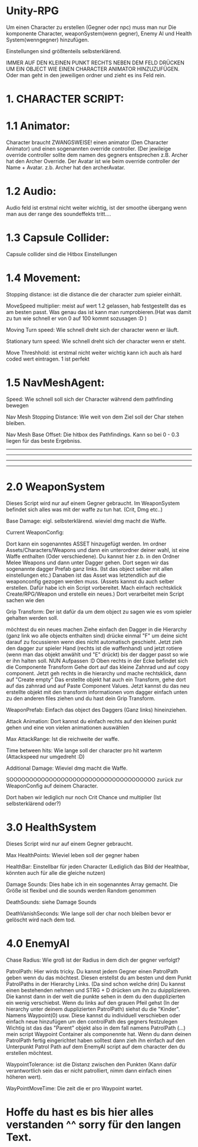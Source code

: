 # Unity-RPG

Um einen Character zu erstellen (Gegner oder npc) muss man nur Die komponente 
Character,
weaponSystem(wenn gegner),
Enemy AI und 
Health System(wenngegner)
hinzufügen.

Einstellungen sind größtenteils selbsterklärend. 

IMMER AUF DEN KLEINEN PUNKT RECHTS NEBEN DEM FELD DRÜCKEN UM EIN OBJECT WIE EINEN CHARACTER ANIMATOR HINZUZUFÜGEN. 
Oder man geht in den jeweiligen ordner und zieht es ins Feld rein.

# 1. CHARACTER SCRIPT:

# 1.1 Animator:
Character braucht ZWANGSWEISE! einen animator (Den Character Animator) und einen sogenannten override controller. (Der jewileige override controller sollte dem namen des gegners entsprechen z.B. Archer hat den Archer Override.
Der Avatar ist wie beim override controller der Name + Avatar. z.b. Archer hat den archerAvatar.

# 1.2 Audio:
Audio feld ist erstmal nicht weiter wichtig, ist der smoothe übergang wenn man aus der range des soundeffekts tritt....

# 1.3 Capsule Collider:
Capsule collider sind die Hitbox Einstellungen

# 1.4 Movement:
Stopping distance:
ist die distance die der character zum spieler einhält.

MoveSpeed multiplier:
meist auf wert 1.2 gelassen, hab festgestellt das es am besten passt. Was genau das ist kann man rumprobieren.(Hat was damit zu tun wie schnell er von 0 auf 100 kommt sozusagen :D    )

Moving Turn speed:
Wie schnell dreht sich der character wenn er läuft.

Stationary turn speed:
Wie schnell dreht sich der character wenn er steht.

Move Threshhold:
ist erstmal nicht weiter wichtig kann ich auch als hard coded wert eintragen. 1 ist perfekt

# 1.5 NavMeshAgent:
Speed:
Wie schnell soll sich der Character während dem pathfinding bewegen

Nav Mesh Stopping Distance:
Wie weit von dem Ziel soll der Char stehen bleiben.

Nav Mesh Base Offset:
Die hitbox des Pathfindings. Kann so bei 0 - 0.3 liegen für das beste Ergebniss.
________________________________________________________________________________________________________________________________________
________________________________________________________________________________________________________________________________________
________________________________________________________________________________________________________________________________________
________________________________________________________________________________________________________________________________________
# 2.0 WeaponSystem
Dieses Script wird nur auf einem Gegner gebraucht.
Im WeaponSystem befindet sich alles was mit der waffe zu tun hat. (Crit, Dmg etc..)

Base Damage:
eigl. selbsterklärend. wieviel dmg macht die Waffe.

Current WeaponConfig:

Dort kann ein sogenanntes ASSET hinzugefügt werden. 
Im ordner Assets/Characters/Weapons
und dann ein unterordner deiner wahl, ist eine Waffe enthalten (Oder verschiedene).
Du kannst hier z.b. in den Ordner Melee Weapons und dann unter Dagger gehen.
Dort segen wir das sogenannte dagger Prefab ganz links. (Ist das object selber mit allen einstellungen etc.)
Danaben ist das Asset was letztendlich auf die weaponconfig gezogen werden muss.
(Assets kannst du auch selber erstellen. Dafür habe ich ein Script vorbereitet. Mach einfach rechtsklick Create/RPG/Weapon
und erstelle ein neues.)
Dort verarbeitet mein Script sachen wie den 

Grip Transform:
Der ist dafür da um dem object zu sagen wie es vom spieler gehalten werden soll.

möchtest du ein neues machen Ziehe einfach den Dagger in die Hierarchy (ganz link wo alle objects enthalten sind)
drücke einmal "F" um deine sicht darauf zu focussieren wenn dies nicht automatisch geschieht.
Jetzt zieh den dagger zur spieler Hand (rechts ist die waffenhand) und
jetzt rotiere (wenn man das objekt anwählt und "E" drückt) bis der dagger passt so wie er ihn halten soll.
NUN Aufpassen :D
Oben rechts in der Ecke befindet sich die Componente Transform Gehe dort auf das kleine Zahnrad und auf copy component.
Jetzt geh rechts in die hierarchy und mache rechtsklick, dann auf "Create empty"
Das erstellte objekt hat auch ein Transform, gehe dort auf das zahnrad und auf Paste Component Values.
Jetzt kannst du das neu erstellte objekt mit den transform informationen vom dagger einfach unten zu den anderen files ziehen und du hast dein Grip Transform.

WeaponPrefab:
Einfach das object des Daggers (Ganz links) hineinziehen.

Attack Animation:
Dort kannst du einfach rechts auf den kleinen punkt gehen und eine von vielen animationen auswählen

Max AttackRange:
Ist die reichweite der waffe.

Time between hits:
Wie lange soll der character pro hit wartenm (Attackspeed nur umgedreht :D)

Additional Damage:
Wieviel dmg macht die Waffe.

SOOOOOOOOOOOOOOOOOOOOOOOOOOOOOOOOOOOOO
zurück zur WeaponConfig auf deinem Character.

Dort haben wir lediglich nur noch Crit Chance und multiplier (Ist selbsterklärend oder?)

# 3.0 HealthSystem
Dieses Script wird nur auf einem Gegner gebraucht.

Max HealthPoints:
Wieviel leben soll der gegner haben

HealthBar:
Einstellbar für jeden Character (Lediglich das Bild der Healthbar, könnten auch für alle die gleiche nutzen)

Damage Sounds:
Dies habe ich in ein sogenanntes Array gemacht. Die Größe ist flexibel und die sounds werden Random genommen

DeathSounds:
siehe Damage Sounds

DeathVanishSeconds:
Wie lange soll der char noch bleiben bevor er gelöscht wird nach dem tod.

# 4.0 EnemyAI

Chase Radius:
Wie groß ist der Radius in dem dich der gegner verfolgt?

PatrolPath:
Hier wirds tricky.
Du kannst jedem Gegner einen PatrolPath geben wenn du das möchtest.
Diesen erstellst du am besten und dem Punkt PatrolPaths in der Hierarchy Links. (Da sind schon welche drin)
Du kannst einen bestehenden nehmen und STRG + D drücken um ihn zu duipplizieren.
Die kannst dann in der welt die punkte sehen in dem du den dupplizierten ein wenig verschiebst.
Wenn du links auf den grauen Pfeil gehst (In der hierarchy unter deinem dupplizierten PatrolPath) siehst du die "Kinder".
Namens Waypoint(0) usw. 
Diese kannst du individuell verschieben oder einfach neue hinzufügen um den controlPath des gegners festzulegen
Wichtig ist das das "Parent" objekt also in dem fall namens PatrolPath (...) mein script Waypoint Container als componennte hat.
Wenn du dann deinen PatrolPath fertig eingerichtet haben solltest dann zieh ihn einfach auf den Unterpunkt Patrol Path auf dem
EnemyAI script auf dem character den du erstellen möchtest.

WaypointTolerance:
ist die Distanz zwischen den Punkten (Kann dafür verantwortlich sein das er nicht patrolliert, nimm dann einfach einen höheren wert).

WayPointMoveTime:
Die zeit die er pro Waypoint wartet.

# Hoffe du hast es bis hier alles verstanden ^^ sorry für den langen Text.

